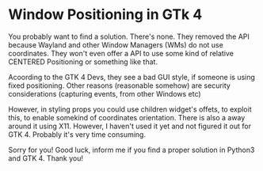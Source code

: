 # Window Positioning in GTk 4
You probably want to find a solution. There's none. They removed the API because Wayland and other Window Managers (WMs) do not use coordinates. They won't even offer a API to use some kind of relative CENTERED Positioning or something like that. 

Acoording to the GTK 4 Devs, they see a bad GUI style, if someone is using fixed positioning. Other reasons (reasonable somehow) are security considerations (capturing events, from other Windows etc)

However, in styling props you could use children widget's offets, to exploit this, to enable somekind of coordinates orientation. There is also a away around it using X11. However, I haven't used it yet and not figured it out for GTK 4. Probably it's very time consuming.

Sorry for you! Good luck, inform me if you find a proper solution in Python3 and GTK 4. Thank you!
